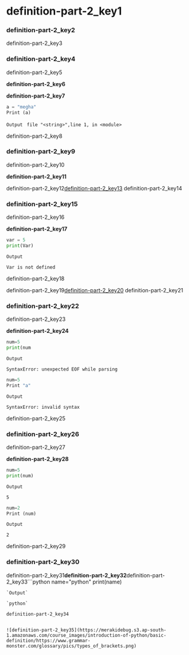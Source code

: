 # definition-part-2_key1
### definition-part-2_key2
definition-part-2_key3



### definition-part-2_key4
definition-part-2_key5

**definition-part-2_key6**

**definition-part-2_key7**

```python
a = "megha"
Print (a)
```
`Output `
`file "<string>",line 1, in <module>`

definition-part-2_key8



### definition-part-2_key9
definition-part-2_key10

**definition-part-2_key11**
 
definition-part-2_key12[definition-part-2_key13](https://www.youtube.com/watch?v=e4ax90XmUBc&t=156s)
definition-part-2_key14


### definition-part-2_key15
definition-part-2_key16

**definition-part-2_key17**

```python
var = 5
print(Var)
```
`Output`

`Var is not defined`

definition-part-2_key18



definition-part-2_key19[definition-part-2_key20](https://youtu.be/mNxDbLBBzno)
definition-part-2_key21


### definition-part-2_key22
definition-part-2_key23

**definition-part-2_key24**

```python
num=5
print(num
```
`Output`

`SyntaxError: unexpected EOF while parsing`

```python
num=5
Print "a"
```
`Output`

`SyntaxError: invalid syntax`


definition-part-2_key25



### definition-part-2_key26
definition-part-2_key27

**definition-part-2_key28**

```python
num=5
print(num)
```
`Output`

`5`

```python
num=2
Print (num)
```
`Output`

`2`

definition-part-2_key29

### definition-part-2_key30
definition-part-2_key31**definition-part-2_key32**definition-part-2_key33```python
name="python"
print(name)
```
`Output`

`python`

definition-part-2_key34


![definition-part-2_key35](https://merakidebug.s3.ap-south-1.amazonaws.com/course_images/introduction-of-python/basic-definition/https://www.grammar-monster.com/glossary/pics/types_of_brackets.png)